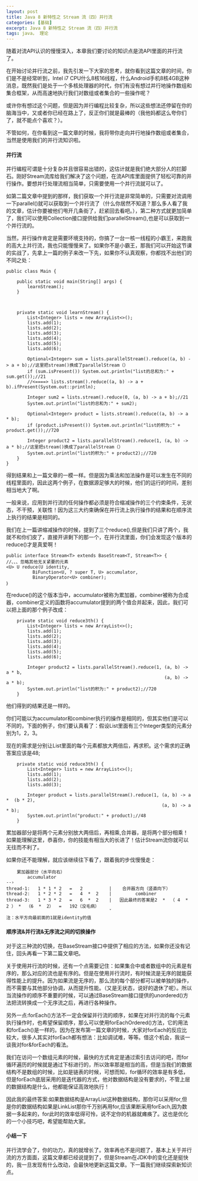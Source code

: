 ```yaml
---
layout: post
title: Java 8 新特性之 Stream 流（四）并行流
categories: [基础]
excerpt: Java 8 新特性之 Stream 流（四）并行流
tags: java， 理论  
---
```

随着对流API认识的慢慢深入，本章我们要讨论的知识点是流API里面的并行流了。

在开始讨论并行流之前，我先引发一下大家的思考，就你看到这篇文章的时间，你们是不是经常听到，Intel i7 CPU什么8核16线程，什么Android手机8核4GB这种消息，既然我们是处于一个多核处理器的时代，你们有没有想过并行地操作数组和集合框架，从而高速地执行我们对数组或者集合的一些操作呢？

或许你有想过这个问题，但是因为并行编程比较复杂，所以这些想法还停留在你的脑海当中，又或者你已经在路上了，反正你们就是最棒的（我他妈都这么夸你们了，就不能点个喜欢？）。

不管如何，在你看到这一篇文章的时候，我将带你走向并行地操作数组或者集合，当然是使用我们的并行流知识啦。

#### 并行流

并行编程可谓是十分复杂并且很容易出错的，这估计就是我们绝大部分人的拦脚石。刚好Stream流库给我们解决了这个问题，在流API库里面提供了轻松可靠的并行操作。要想并行处理流相当简单，只需要使用一个并行流就可以了。

如第二篇文章中提到的那样，我们获取一个并行流是非常简单的，只需要对流调用一下parallel()就可以获取到一个并行流了（什么你居然不知道？那么多人看了我的文章，估计你要被他们甩开几条街了，赶紧回去看吧。），第二种方式就更加简单了，我们可以使用Collection接口提供给我们parallelStream(),也是可以获取到一个并行流的。

当然，并行操作肯定是需要环境支持的，你搞了一台一核一线程的小霸王，来跑我的高大上并行流，我也只能慢慢来了。如果你不是小霸王，那我们可以开始这节课的实战了，先拿上一篇的例子来改一下先，如果你不认真观察，你都找不出他们的不同之处：

```
public class Main {

    public static void main(String[] args) {
        learnStream();
    }



    private static void learnStream() {
        List<Integer> lists = new ArrayList<>();
        lists.add(1);
        lists.add(2);
        lists.add(3);
        lists.add(4);
        lists.add(5);
        lists.add(6);

        Optional<Integer> sum = lists.parallelStream().reduce((a, b) -> a + b);//这里把stream()换成了parallelStream（）
        if (sum.isPresent()) System.out.println("list的总和为:" + sum.get());//21
        //<====> lists.stream().reduce((a, b) -> a + b).ifPresent(System.out::println);

        Integer sum2 = lists.stream().reduce(0, (a, b) -> a + b);//21
        System.out.println("list的总和为:" + sum2);

        Optional<Integer> product = lists.stream().reduce((a, b) -> a * b);
        if (product.isPresent()) System.out.println("list的积为:" + product.get());//720

        Integer product2 = lists.parallelStream().reduce(1, (a, b) -> a * b);//这里把stream()换成了parallelStream（）
        System.out.println("list的积为:" + product2);//720
    }
}
```

得到结果和上一篇文章的一模一样。但是因为乘法和加法操作是可以发生在不同的线程里面的，因此这两个例子，在数据源足够大的时候，他们的运行的时间，差别相当地大了啊。

一般来说，应用到并行流的任何操作都必须是符合缩减操作的三个约束条件，无状态，不干预，关联性！因为这三大约束确保在并行流上执行操作的结果和在顺序流上执行的结果是相同的。

我们在上一篇讲缩减操作的时候，提到了三个reduce(),但是我们只讲了两个，我就不和你们皮了，直接开讲剩下的那一个，在并行流里面，你们会发现这个版本的reduce()才是真爱啊！

```
public interface Stream<T> extends BaseStream<T, Stream<T>> {
//、、、忽略其他无关紧要的元素
<U> U reduce(U identity,
          BiFunction<U, ? super T, U> accumulator,
          BinaryOperator<U> combiner);
｝
```

在reduce()的这个版本当中，accumulator被称为累加器，combiner被称为合成器，combiner定义的函数将accumulator提到的两个值合并起来，因此，我们可以把上面的那个例子改成：

```
    private static void reduce3th() {
        List<Integer> lists = new ArrayList<>();
        lists.add(1);
        lists.add(2);
        lists.add(3);
        lists.add(4);
        lists.add(5);
        lists.add(6);

        Integer product2 = lists.parallelStream().reduce(1, (a, b) -> a * b,
                                                            (a, b) -> a * b);
        System.out.println("list的积为:" + product2);//720
    }
```

他们得到的结果还是一样的。

你们可能以为accumulator和combiner执行的操作是相同的，但其实他们是可以不同的，下面的例子，你们要认真看了：假设List里面有三个Integer类型的元素分别为1，2，3。

现在的需求是分别让List里面的每个元素都放大两倍后，再求积。这个需求的正确答案应该是48;

```
    private static void reduce3th() {
        List<Integer> lists = new ArrayList<>();
        lists.add(1);
        lists.add(2);
        lists.add(3);

        Integer product = lists.parallelStream().reduce(1, (a, b) -> a *  (b * 2),
                                                           (a, b) -> a * b);
        System.out.println("product:" + product);//48
    }
```

累加器部分是将两个元素分别放大两倍后，再相乘,合并器，是将两个部分相乘！如果能理解这里，恭喜你，你的技能有相当大的长进了！估计Stream流你就可以无往而不利了。

如果你还不能理解，就应该继续往下看了，跟着我的步伐慢慢走：

```
    累加器部分（水平向右）
        accumulator
--›
thread-1:   1 * 1 * 2   =   2          |    合并器方向（竖直向下）
thread-2:   1 * 2 * 2   =   4  *  2    |         combiner
thread-3:   1 * 3 * 2   =   6  *  2    |   因此最终的答案是2  *  （ 4  *  2 ） *  （6  *  2）  =   192（没毛病）
                                       ˇ
注：水平方向最前面的1就是identity的值
```

#### 顺序流&并行流&无序流之间的切换操作

对于这三种流的切换，在BaseStream接口中提供了相应的方法，如果你还没有记住，回头再看一下第二篇文章吧。

关于使用并行流的时候，还有一个点需要记住：如果集合中或者数组中的元素是有序的，那么对应的流也是有序的。但是在使用并行流时，有时候流是无序的就能获得性能上的提升。因为如果流是无序的，那么流的每个部分都可以被单独的操作，而不需要与其他部分协调，从而提升性能。（又是无状态，说好的退休了呢）。所以当流操作的顺序不重要的时候，可以通过BaseStream接口提供的unordered()方法把流转换成一个无序流之后，再进行各种操作。

另外一点:forEach()方法不一定会保留并行流的顺序，如果在对并行流的每个元素执行操作时，也希望保留顺序，那么可以使用forEachOrdered()方法，它的用法和forEach()是一样的。因为在发布第一篇文章的时候，大家对forEach的反应比较大，很多人其实对forEach都有想法：比如调试难，等等。借这个机会，我谈一谈我对for&forEach的看法。

我们在访问一个数组元素的时候，最快的方式肯定是通过索引去访问的吧，而for循环遍历的时候就是通过下标进行的，所以效率那是相当的高，但是当我们的数据结构不是数组的时候，比如是链表的时候，可想而知，for循环的效率是有多低，但是forEach底层采用的是迭代器的方式，他对数据结构是没有要求的，不管上层的数据结构是什么，他都能保证高效地执行！

因此我的最终答案:如果数据结构是ArrayList这种数据结构，那你可以采用for,但是你的数据结构如果是LinkList那你千万别再用for,应该果断采用forEach,因为数据一多起来的，for此时的效率低得可怜，说不定你的机器就瘫痪了。这也是优化的一个小技巧吧，希望能帮助大家。

#### 小结一下

并行流学会了，你的功力，真的就增长了。效率再也不是问题了，基本上关于并行流的方方面面，这篇文章都已经说提到了，但是Stream在JDK中的变化还是挺快的，我一旦发现有什么改动，会最快地更新这篇文章。下一篇我们继续探索新知识点。
